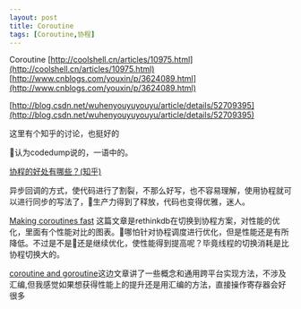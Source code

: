 ```yaml
---
layout: post
title: Coroutine
tags: [Coroutine,协程]
---
```

Coroutine
[http://coolshell.cn/articles/10975.html](http://coolshell.cn/articles/10975.html)
[http://www.cnblogs.com/youxin/p/3624089.html](http://www.cnblogs.com/youxin/p/3624089.html)

[http://blog.csdn.net/wuhenyouyuyouyu/article/details/52709395](http://blog.csdn.net/wuhenyouyuyouyu/article/details/52709395)

这里有个知乎的讨论，也挺好的

认为codedump说的，一语中的。

[协程的好处有哪些？(知乎)](https://www.zhihu.com/question/20511233)

异步回调的方式，使代码进行了割裂，不那么好写，也不容易理解，使用协程就可以进行同步的写法了，生产力得到了释放，代码也变得优雅，迷人。

[Making coroutines fast](https://rethinkdb.com/blog/making-coroutines-fast/)
这篇文章是rethinkdb在切换到协程方案，对性能的优化，里面有个性能对比的图表。哪怕针对协程调度进行优化，但是性能还是有所降低。不过是不是还是继续优化，使性能得到提高呢？毕竟线程的切换消耗是比协程切换大的。


[coroutine and goroutine](https://bg2bkk.github.io/post/coroutine%20and%20goroutine/)这边文章讲了一些概念和通用跨平台实现方法，不涉及汇编,但我感觉如果想获得性能上的提升还是用汇编的方法，直接操作寄存器会好很多